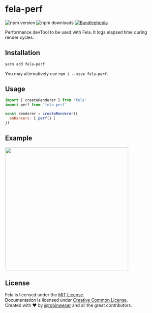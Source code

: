 # fela-perf

<img alt="npm version" src="https://badge.fury.io/js/fela-perf.svg"> <img alt="npm downloads" src="https://img.shields.io/npm/dm/fela-perf.svg"> <a href="https://bundlephobia.com/result?p=fela-perf@latest"><img alt="Bundlephobia" src="https://img.shields.io/bundlephobia/minzip/fela-perf.svg"></a>

Performance devTool to be used with Fela. It logs elapsed time during render cycles.

## Installation
```sh
yarn add fela-perf
```
You may alternatively use `npm i --save fela-perf`.

## Usage
```javascript
import { createRenderer } from 'fela'
import perf from 'fela-perf'

const renderer = createRenderer({
  enhancers: [ perf() ]
})
```

## Example
<img width="400" src="preview.png">

## License
Fela is licensed under the [MIT License](http://opensource.org/licenses/MIT).<br>
Documentation is licensed under [Creative Common License](http://creativecommons.org/licenses/by/4.0/).<br>
Created with ♥ by [@robinweser](http://weser.io) and all the great contributors.
